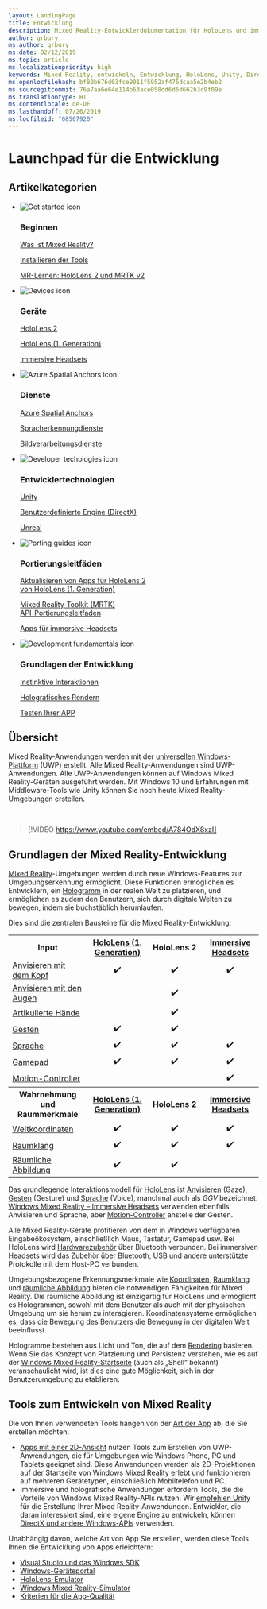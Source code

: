 ```yaml
---
layout: LandingPage
title: Entwicklung
description: Mixed Reality-Entwicklerdokumentation für HoloLens und immersive Headsets.
author: grbury
ms.author: grbury
ms.date: 02/12/2019
ms.topic: article
ms.localizationpriority: high
keywords: Mixed Reality, entwickeln, Entwicklung, HoloLens, Unity, DirectX
ms.openlocfilehash: bf80b676d03fce9011f5952af476dcaa5e2b4eb2
ms.sourcegitcommit: 76a7aa6e64e114b63ace058dd6d6d662b3c9f09e
ms.translationtype: HT
ms.contentlocale: de-DE
ms.lasthandoff: 07/26/2019
ms.locfileid: "68507920"
---
```

# <a name="development-launchpad"></a>Launchpad für die Entwicklung

## <a name="article-categories"></a>Artikelkategorien


<ul class="panelContent cardsF">
    <li>
        <div class="cardSize">
            <div class="cardPadding">
                <div class="card">
                    <div class="cardImageOuter">
                        <div class="cardImage">
                            <img src="images/GetStartedIcon.png" alt="Get started icon">
                        </div>
                    </div>
                    <div class="cardText">
                        <h3>Beginnen</h3>
                        <p>
                            <a href="mixed-reality.md">Was ist Mixed Reality?</a>
                        </p>
                        <p>
                            <a href="install-the-tools.md">Installieren der Tools</a>
                        </p>
                        <p>
                            <a href="mrlearning-base-ch1.md">MR-Lernen: HoloLens 2 und MRTK v2</a>
                        </p>
                    </div>
                </div>
            </div>
        </div>
    </li>
        <li>
        <div class="cardSize">
            <div class="cardPadding">
                <div class="card">
                    <div class="cardImageOuter">
                        <div class="cardImage">
                            <img src="images/HoloLens_Icon_120x130.png" alt="Devices icon">
                        </div>
                    </div>
                    <div class="cardText">
                        <h3>Geräte</h3>
                          <p>
                            <a href="https://www.microsoft.com/hololens/hardware" target="_blank">HoloLens 2</a>
                        </p>
                        <p>
                            <a href="hololens-hardware-details.md">HoloLens (1. Generation)</a>
                        </p>
                        <p>
                            <a href="immersive-headset-hardware-details.md">Immersive Headsets</a>
                        </p>
                    </div>
                </div>
            </div>
        </div>
    </li>
    <li>
        <div class="cardSize">
            <div class="cardPadding">
                <div class="card">
                    <div class="cardImageOuter">
                        <div class="cardImage">
                            <img src="images/AzureSpatialAnchors_Icon_120x130.png" alt="Azure Spatial Anchors icon">
                        </div>
                    </div>
                    <div class="cardText">
                        <h3>Dienste</h3>
                        <p>
                            <a href="https://docs.microsoft.com/azure/spatial-anchors" target="_blank">Azure Spatial Anchors</a>
                        </p>
                        <p>
                            <a href="https://docs.microsoft.com/azure/cognitive-services/speech-service/" target="_blank">Spracherkennungdienste</a>
                        </p>
                        <p>
                            <a href="https://docs.microsoft.com/azure/cognitive-services/computer-vision/" target="_blank">Bildverarbeitungsdienste</a>
                        </p>
                    </div>
                </div>
            </div>
        </div>
    </li>
    <li>
        <div class="cardSize">
            <div class="cardPadding">
                <div class="card">
                    <div class="cardImageOuter">
                        <div class="cardImage">
                            <img src="images/Unity_Icon_120x130.png" alt="Developer techologies icon">
                        </div>
                    </div>
                    <div class="cardText">
                        <h3>Entwicklertechnologien</h3>
                        <p>
                            <a href="unity-development-overview.md">Unity</a>
                        </p>
                        <p>
                            <a href="directx-development-overview.md">Benutzerdefinierte Engine (DirectX)</a>
                        </p>
                        <p>
                            <a href="https://www.unrealengine.com/en-US/blog/unreal-engine-4-support-for-hololens-2-released-in-early-access">Unreal</a>
                        </p>                
                    </div>
                </div>
            </div>
        </div>
    </li>
    <li>
        <div class="cardSize">
            <div class="cardPadding">
                <div class="card">
                    <div class="cardImageOuter">
                        <div class="cardImage">
                            <img src="images/PortingGuides-icon_120x130.png" alt="Porting guides icon">
                        </div>
                    </div>
                    <div class="cardText">
                        <h3>Portierungsleitfäden</h3>
                        <p>
                            <a href="mrtk-porting-guide.md">Aktualisieren von Apps für HoloLens 2<br>von HoloLens (1. Generation)</a>
                        </p>
                        <p>
                            <a href="https://microsoft.github.io/MixedRealityToolkit-Unity/Documentation/HTKToMRTKPortingGuide.html">Mixed Reality-Toolkit (MRTK)<br>API-Portierungsleitfaden</a>
                        </p>
                        <p>
                            <a href="porting-guides.md">Apps für immersive Headsets</a>
                        </p>
                    </div>
                </div>
            </div>
        </div>
    </li>
    <li>
        <div class="cardSize">
            <div class="cardPadding">
                <div class="card">
                    <div class="cardImageOuter">
                        <div class="cardImage">
                            <img src="images/App_patterns_Icon_120x130.png" alt="Development fundamentals icon">
                        </div>
                    </div>
                    <div class="cardText">
                        <h3>Grundlagen der Entwicklung</h3>
                        <p>
                            <a href="Interaction-fundamentals.md">Instinktive Interaktionen</a>
                        </p>
                        <p>
                            <a href="rendering.md">Holografisches Rendern</a>
                        </p>
                         <p>
                            <a href="testing-your-app-on-hololens.md">Testen Ihrer APP</a>
                        </p>                    
                    </div>
                </div>
            </div>
        </div>
    </li>    
</ul>

## <a name="overview"></a>Übersicht

Mixed Reality-Anwendungen werden mit der [universellen Windows-Plattform](https://dev.windows.com/getstarted) (UWP) erstellt. Alle Mixed Reality-Anwendungen sind UWP-Anwendungen. Alle UWP-Anwendungen können auf Windows Mixed Reality-Geräten ausgeführt werden. Mit Windows 10 und Erfahrungen mit Middleware-Tools wie Unity können Sie noch heute Mixed Reality-Umgebungen erstellen.

<br>

>[!VIDEO https://www.youtube.com/embed/A784OdX8xzI]

## <a name="basics-of-mixed-reality-development"></a>Grundlagen der Mixed Reality-Entwicklung

[Mixed Reality](mixed-reality.md)-Umgebungen werden durch neue Windows-Features zur Umgebungserkennung ermöglicht. Diese Funktionen ermöglichen es Entwicklern, ein [Hologramm](hologram.md) in der realen Welt zu platzieren, und ermöglichen es zudem den Benutzern, sich durch digitale Welten zu bewegen, indem sie buchstäblich herumlaufen. 

Dies sind die zentralen Bausteine für die Mixed Reality-Entwicklung:

<table>
<tr>
<th style="width:175px">Input</th><th style="width:125px; text-align: center;"><a href="hololens-hardware-details.md">HoloLens (1. Generation)</a></th><th style="width:125px; text-align: center;">HoloLens 2</a></th><th style="width:125px; text-align: center;"> <a href="immersive-headset-hardware-details.md">Immersive Headsets</a></th>
</tr><tr>
<td> <a href="gaze.md">Anvisieren mit dem Kopf</a></td><td style="text-align: center;">✔️</td><td style="text-align: center;">✔️</td><td style="text-align: center;">✔️</td>
</tr><tr>
<td> <a href="gaze.md">Anvisieren mit den Augen</a></td><td></td><td style="text-align: center;">✔️</td><td></td>
</tr><tr>
 <td> <a href="gestures.md">Artikulierte Hände</a></td><td></td><td style="text-align: center;">✔️</td><td></td>
</tr><tr>
<td> <a href="gestures.md">Gesten</a></td><td style="text-align: center;">✔️</td><td style="text-align: center;">✔️</td><td></td>
</tr><tr>
<td> <a href="voice-input.md">Sprache</a></td><td style="text-align: center;">✔️</td><td style="text-align: center;">✔️</td><td style="text-align: center;">✔️</td>
</tr><tr>
<td> <a href="hardware-accessories.md">Gamepad</a></td><td style="text-align: center;">✔️</td><td style="text-align: center;">✔️</td><td style="text-align: center;">✔️</td>
</tr><tr>
<td> <a href="motion-controllers.md">Motion-Controller</a></td><td></td><td></td><td style="text-align: center;">✔️</td>
</tr><tr>
<th style="width:175px">Wahrnehmung und Raummerkmale</th><th style="width:125px; text-align: center;"><a href="hololens-hardware-details.md">HoloLens (1. Generation)</a></th><th style="width:125px; text-align: center;">HoloLens 2</a></th><th style="width:125px; text-align: center;"> <a href="immersive-headset-hardware-details.md">Immersive Headsets</a></th>
</tr><tr>
<td> <a href="coordinate-systems.md">Weltkoordinaten</a></td><td style="text-align: center;">✔️</td><td style="text-align: center;">✔️</td><td style="text-align: center;">✔️</td>
</tr><tr>
<td> <a href="spatial-sound.md">Raumklang</a></td><td style="text-align: center;">✔️</td><td style="text-align: center;">✔️</td><td style="text-align: center;">✔️</td>
</tr><tr>
<td> <a href="spatial-mapping.md">Räumliche Abbildung</a></td><td style="text-align: center;">✔️</td><td style="text-align: center;">✔️</td><td></td>
</tr>
</table>



Das grundlegende Interaktionsmodell für [HoloLens](hololens-hardware-details.md) ist [Anvisieren](gaze.md) (Gaze), [Gesten](gestures.md) (Gesture) und [Sprache](voice-input.md) (Voice), manchmal auch als *GGV* bezeichnet. [Windows Mixed Reality – Immersive Headsets](immersive-headset-hardware-details.md) verwenden ebenfalls Anvisieren und Sprache, aber [Motion-Controller](motion-controllers.md) anstelle der Gesten.

Alle Mixed Reality-Geräte profitieren von dem in Windows verfügbaren Eingabeökosystem, einschließlich Maus, Tastatur, Gamepad usw. Bei HoloLens wird [Hardwarezubehör](hardware-accessories.md) über Bluetooth verbunden. Bei immersiven Headsets wird das Zubehör über Bluetooth, USB und andere unterstützte Protokolle mit dem Host-PC verbunden.

Umgebungsbezogene Erkennungsmerkmale wie [Koordinaten](coordinate-systems.md), [Raumklang](spatial-sound.md) und [räumliche Abbildung](spatial-mapping.md) bieten die notwendigen Fähigkeiten für Mixed Reality. Die räumliche Abbildung ist einzigartig für HoloLens und ermöglicht es Hologrammen, sowohl mit dem Benutzer als auch mit der physischen Umgebung um sie herum zu interagieren. Koordinatensysteme ermöglichen es, dass die Bewegung des Benutzers die Bewegung in der digitalen Welt beeinflusst.

Hologramme bestehen aus Licht und Ton, die auf dem [Rendering](rendering.md) basieren. Wenn Sie das Konzept von Platzierung und Persistenz verstehen, wie es auf der [Windows Mixed Reality-Startseite](navigating-the-windows-mixed-reality-home.md) (auch als „Shell“ bekannt) veranschaulicht wird, ist dies eine gute Möglichkeit, sich in der Benutzerumgebung zu etablieren.

## <a name="tools-for-developing-mixed-reality"></a>Tools zum Entwickeln von Mixed Reality

Die von Ihnen verwendeten Tools hängen von der [Art der App](app-views.md) ab, die Sie erstellen möchten.
* [Apps mit einer 2D-Ansicht](building-2d-apps.md) nutzen Tools zum Erstellen von UWP-Anwendungen, die für Umgebungen wie Windows Phone, PC und Tablets geeignet sind. Diese Anwendungen werden als 2D-Projektionen auf der Startseite von Windows Mixed Reality erlebt und funktionieren auf mehreren Gerätetypen, einschließlich Mobiltelefon und PC.
* Immersive und holografische Anwendungen erfordern Tools, die die Vorteile von Windows Mixed Reality-APIs nutzen. Wir [empfehlen Unity](unity-development-overview.md) für die Erstellung Ihrer Mixed Reality-Anwendungen. Entwickler, die daran interessiert sind, eine eigene Engine zu entwickeln, können [ DirectX und andere Windows-APIs](directx-development-overview.md) verwenden.

Unabhängig davon, welche Art von App Sie erstellen, werden diese Tools Ihnen die Entwicklung von Apps erleichtern:
* [Visual Studio und das Windows SDK](using-visual-studio.md)
* [Windows-Geräteportal](using-the-windows-device-portal.md)
* [HoloLens-Emulator](using-the-hololens-emulator.md)
* [Windows Mixed Reality-Simulator](using-the-windows-mixed-reality-simulator.md)
* [Kriterien für die App-Qualität](app-quality-criteria.md)

